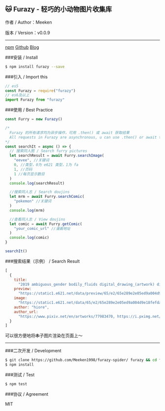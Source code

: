## 🐱 Furazy - 轻巧的小动物图片收集库

作者 / Author：Meeken

版本 / Version：v0.0.9

---

[npm](https://www.npmjs.com/package/furazy)
[Github](https://github.com/Meeken1998)
[Blog](https://meek3n.cn)

###安装 / Install

```bash
$ npm install furazy --save
```

###引入 / Import this

```js
// es5
const Furazy = require("furazy")
// es6及以上
import Furazy from "furazy"
```

###使用 / Best Practice

```js
const Furry = new Furazy()

/*
  Furazy 的所有请求均为异步操作，可用 .then() 或 await 获取结果
  All requests in Furazy are asynchronous, u can use .then() or await to get results.
*/
const searchIt = async () => {
  // 搜索同人图 / Search furry pictures
  let searchResult = await Furry.searchImage(
    "eevee", //关键词
    0, //类型，0为 e621 类型，1为 fa
    1, //页码
    1 //每页显示数目
  )
  console.log(searchResult)

  //搜索同人志 / Search doujins
  let mrm = await Furry.searchComic(
    "pokemon" //关键词
  )
  console.log(mrm)

  //查看同人志 / View doujins
  let comic = await Furry.getComic(
    "your_comic_url" //漫画地址
  )
  console.log(comic)
}

searchIt()
```

###搜索结果（示例） / Search Result

```js
[
  {
    title:
      "2019 ambiguous_gender bodily_fluids digital_drawing_(artwork) digital_media_(artwork) dragon dragonite drooling duo eevee feral hiore hi_res imminent_vore larger_pred licking licking_lips macro mammal nintendo oral_vore pokémon pokémon_(species) saliva simple_background size_difference slightly_chubby soft_vore tongue tongue_out video_games vore white_background",
    preview:
      "https://static1.e621.net/data/preview/65/e2/65e289e2e05ed9a004d9e18fefda2962.jpg",
    image:
      "https://static1.e621.net/data/65/e2/65e289e2e05ed9a004d9e18fefda2962.png",
    author: "hiore",
    author_url:
      "https://www.pixiv.net/en/artworks/77983470, https://i.pximg.net/img-original/img/2019/11/25/03/37/25/77983470_p2.png, https://www.pixiv.net/member.php?id=45363288, https://twitter.com/D0Sd0ou3fm1R1rB/status/1196483299465519105"
  }
]
```

可以很方便地将~~本子~~图片渲染在页面上～

---

###二次开发 / Development

```bash
$ git clone https://github.com/Meeken1998/furazy-spider/ furazy && cd furazy
$ npm install
```

###测试 / Test

```bash
$ npm test
```

###协议 / Agreement

MIT
